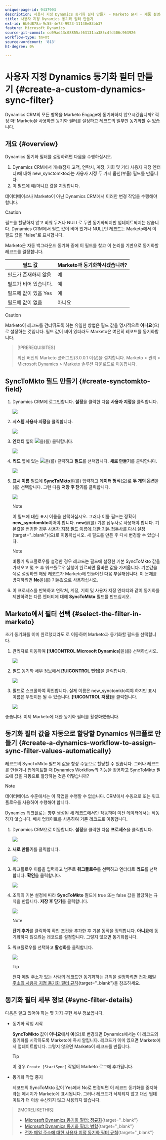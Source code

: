 ```yaml
---
unique-page-id: 9437903
description: 사용자 지정 Dynamics 동기화 필터 만들기 - Marketo 문서 - 제품 설명서
title: 사용자 지정 Dynamics 동기화 필터 만들기
exl-id: 6b0d878a-9c55-4e73-9923-11140e83bb37
feature: Microsoft Dynamics
source-git-commit: cd09ad43c08855af63131aa385c4fd406c963926
workflow-type: tm+mt
source-wordcount: '818'
ht-degree: 0%

---
```


# 사용자 지정 Dynamics 동기화 필터 만들기 {#create-a-custom-dynamics-sync-filter}

Dynamics CRM의 모든 항목을 Marketo Engage에 동기화하지 않으시겠습니까? 걱정 마! Marketo을 사용하면 동기화 필터를 설정하고 레코드의 일부만 동기화할 수 있습니다.

## 개요 {#overview}

Dynamics 동기화 필터를 설정하려면 다음을 수행하십시오.

1. Dynamics CRM에서 개체(잠재 고객, 연락처, 계정, 기회 및 기타 사용자 지정 엔터티)에 대해 new_synctomkto라는 사용자 지정 두 가지 옵션(부울) 필드를 만듭니다.
1. 이 필드에 예/아니요 값을 지정합니다.

데이터베이스나 Marketo이 아닌 Dynamics CRM에서 이러한 변경 작업을 수행해야 합니다.

>[!CAUTION]
>
>필드를 할당하지 않고 비워 두거나 NULL로 두면 동기화되지만 업데이트되지는 않습니다. Dynamics CRM에서 필드 값이 비어 있거나 NULL인 레코드는 Marketo에서 이 필드 값을 &quot;false&quot;로 표시합니다.

Marketo은 자동 백그라운드 동기화 중에 이 필드를 찾고 이 논리를 기반으로 동기화할 레코드를 결정합니다.

| 필드 값 | Marketo과 동기화하시겠습니까? |
|---|---|
| 필드가 존재하지 않음 | 예 |
| 필드가 비어 있습니다. | 예 |
| 필드에 값이 있음 Yes | 예 |
| 필드에 값이 없음 | 아니요 |

>[!CAUTION]
>
>Marketo이 레코드를 건너뛰도록 하는 유일한 방법은 필드 값을 명시적으로 **아니요**(으)로 설정하는 것입니다. 필드 값이 비어 있더라도 Marketo은 여전히 레코드를 동기화합니다.

>[!PREREQUISITES]
>
>최신 버전의 Marketo 플러그인(3.0.0.1 이상)을 설치합니다. Marketo > 관리 > Microsoft Dynamics > Marketo 솔루션 다운로드로 이동합니다.

## SyncToMkto 필드 만들기 {#create-synctomkto-field}

1. Dynamics CRM에 로그인합니다. **설정**&#x200B;을 클릭한 다음 **사용자 지정**&#x200B;을 클릭합니다.

   ![](assets/image2015-8-10-21-3a40-3a9.png)

1. **시스템 사용자 지정**&#x200B;을 클릭합니다.

   ![](assets/image2015-8-10-21-3a42-3a15.png)

1. **엔터티** 옆의 ![](assets/image2015-8-10-21-3a44-3a23.png)을(를) 클릭합니다.

   ![](assets/image2015-8-10-21-3a43-3a39.png)

1. **리드** 옆에 있는 ![](assets/image2015-8-10-21-3a44-3a23.png)을(를) 클릭하고 **필드**&#x200B;를 선택합니다. **새로 만들기**&#x200B;를 클릭합니다.

   ![](assets/image2015-8-10-21-3a49-3a49.png)

1. **표시 이름** 필드에 **SyncToMkto**&#x200B;을(를) 입력하고 **데이터 형식**(으)로 **두 개의 옵션**&#x200B;을(를) 선택합니다. 그런 다음 **저장 후 닫기**&#x200B;를 클릭합니다.

   ![](assets/image2015-9-8-10-3a25-3a33.png)

   >[!NOTE]
   >
   >이 필드에 대한 표시 이름을 선택하십시오. 그러나 이름 필드는 정확히 **new_synctomkto**&#x200B;이어야 합니다. **new**&#x200B;을(를) 기본 접두사로 사용해야 합니다. 기본값을 변경한 경우 [사용자 지정 필드 이름에 대한 기본 접두사를 다시 설정](/help/marketo/product-docs/crm-sync/microsoft-dynamics-sync/create-a-custom-dynamics-sync-filter/set-a-default-custom-field-prefix.md){target="_blank"}(으)로 이동하십시오. 새 필드를 만든 후 다시 변경할 수 있습니다.

   >[!NOTE]
   >
   >비동기 워크플로우를 설정한 경우 레코드는 필드에 설정한 기본 SyncToMkto 값을 가져오고 몇 초 후 워크플로우 실행이 완료되면 올바른 값을 가져옵니다. 기본값을 예로 설정하면 해당 레코드가 Marketo에 만들어진 다음 부실해집니다. 이 문제를 방지하려면 **No**&#x200B;을(를) 기본값으로 사용하십시오.

1. 이 프로세스를 반복하고 연락처, 계정, 기회 및 사용자 지정 엔터티와 같이 동기화를 제한하려는 다른 엔터티에 대해 **SyncToMkto** 필드를 만드십시오.

## Marketo에서 필터 선택 {#select-the-filter-in-marketo}

초기 동기화를 이미 완료했더라도 로 이동하여 Marketo과 동기화할 필드를 선택합니다.

1. 관리자로 이동하여 **[!UICONTROL Microsoft Dynamics]**&#x200B;을(를) 선택하십시오.

   ![](assets/image2015-10-9-9-3a50-3a9.png)

1. 필드 동기화 세부 정보에서 **[!UICONTROL 편집]**&#x200B;을 클릭합니다.

   ![](assets/image2015-10-9-9-3a52-3a23.png)

1. 필드로 스크롤하여 확인합니다. 실제 이름은 new_synctomkto여야 하지만 표시 이름은 무엇이든 될 수 있습니다. **[!UICONTROL 저장]**&#x200B;을 클릭합니다.

   ![](assets/image2015-10-9-9-3a56-3a23.png)

좋습니다. 이제 Marketo에 대한 동기화 필터를 활성화했습니다.

## 동기화 필터 값을 자동으로 할당할 Dynamics 워크플로 만들기 {#create-a-dynamics-workflow-to-assign-sync-filter-values-automatically}

레코드의 SyncToMkto 필드에 값을 항상 수동으로 할당할 수 있습니다. 그러나 레코드를 만들거나 업데이트할 때 Dynamics Workflow의 기능을 활용하고 SyncToMkto 필드에 값을 자동으로 할당하는 것은 어떻습니까?

>[!NOTE]
>
>데이터베이스 수준에서는 이 작업을 수행할 수 없습니다. CRM에서 수동으로 또는 워크플로우를 사용하여 수행해야 합니다.
>
>Dynamics 워크플로는 향후 생성된 새 레코드에서만 작동하며 이전 데이터에서는 작동하지 않습니다. 배치 업데이트를 사용하여 기존 레코드로 이동합니다.

1. Dynamics CRM으로 이동합니다. **설정**&#x200B;을 클릭한 다음 **프로세스**&#x200B;을 클릭합니다.

   ![](assets/image2015-8-11-8-3a42-3a10.png)

1. **새로 만들기**&#x200B;를 클릭합니다.

   ![](assets/image2015-8-11-8-3a43-3a46.png)

1. 워크플로우 이름을 입력하고 범주로 **워크플로우**&#x200B;를 선택하고 엔터티로 **리드**&#x200B;를 선택합니다. **확인**&#x200B;을 클릭합니다.

   ![](assets/image2015-8-11-8-3a45-3a46.png)

1. 조직의 기본 설정에 따라 **SyncToMkto** 필드에 true 또는 false 값을 할당하는 규칙을 만듭니다. **저장 후 닫기**&#x200B;를 클릭합니다.

   ![](assets/setsynctomkto-fix.png)

   >[!NOTE]
   >
   >**단계 추가**&#x200B;를 클릭하여 확인 조건을 추가한 후 기본 동작을 정의합니다. **아니요**&#x200B;에 동기화하지 않으려는 레코드를 설정합니다. 그렇지 않으면 동기화됩니다.

1. 워크플로우를 선택하고 **활성화**&#x200B;를 클릭합니다.

   ![](assets/image2015-8-11-8-3a57-3a29.png)

   >[!TIP]
   >
   >전자 메일 주소가 있는 사람의 레코드만 동기화하는 규칙을 설정하려면 [전자 메일 주소의 사용자 지정 동기화 필터 규칙](/help/marketo/product-docs/crm-sync/microsoft-dynamics-sync/create-a-custom-dynamics-sync-filter/custom-sync-filter-rules-for-an-email-address.md){target="_blank"}을 참조하세요.

## 동기화 필터 세부 정보 {#sync-filter-details}

다음은 알고 있어야 하는 몇 가지 구현 세부 정보입니다.

* 동기화 작업 시작

  **SyncToMkto** 값이 **아니요**&#x200B;에서 **예**(으)로 변경되면 Dynamics에서는 이 레코드의 동기화를 시작하도록 Marketo에 즉시 알립니다. 레코드가 이미 있으면 Marketo에서 업데이트합니다. 그렇지 않으면 Marketo이 레코드를 만듭니다.

  >[!TIP]
  >
  >이 경우 `Create [StartSync]` 작업이 Marketo 로그에 추가됩니다.

* 동기화 작업 중지

  레코드의 SyncToMkto 값이 Yes에서 No로 변경되면 이 레코드 동기화를 중지하라는 메시지가 Marketo에 표시됩니다. 그러나 레코드가 삭제되지 않고 대신 업데이트가 더 이상 수신되지 않고 사용되지 않습니다.

>[!MORELIKETHIS]
>
>* [Microsoft Dynamics 동기화 필터: 정규화](/help/marketo/product-docs/crm-sync/microsoft-dynamics-sync/create-a-custom-dynamics-sync-filter/microsoft-dynamics-sync-filter-qualify.md){target="_blank"}
>* [Microsoft Dynamics 동기화 필터: 병합](/help/marketo/product-docs/crm-sync/microsoft-dynamics-sync/create-a-custom-dynamics-sync-filter/microsoft-dynamics-sync-filter-merge.md){target="_blank"}
>* [전자 메일 주소에 대한 사용자 지정 동기화 필터 규칙](/help/marketo/product-docs/crm-sync/microsoft-dynamics-sync/create-a-custom-dynamics-sync-filter/custom-sync-filter-rules-for-an-email-address.md){target="_blank"}
